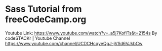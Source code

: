 # Sass Tutorial from freeCodeCamp.org
Youtube Link: https://www.youtube.com/watch?v=_a5j7KoflTs&t=2154s
By codeSTACKr | Youtube Channel https://www.youtube.com/channel/UCDCHcqyeQgJ-jVSd6VJkbCw